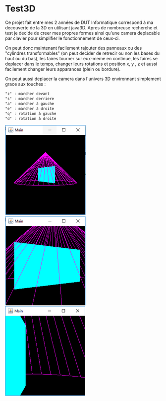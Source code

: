 # Test3D

Ce projet fait entre mes 2 années de DUT Informatique correspond à ma decouverte de la 3D en utilisant java3D. Apres de nombreuse recherche et test je decide de creer mes propres formes ainsi qu'une camera deplacable par clavier pour simplifier le fonctionnement de ceux-ci.

On peut donc maintenant facilement rajouter des panneaux ou des "cylindres transformables" (on peut decider de retrecir ou non les bases du haut ou du bas), les faires tourner sur eux-meme en continue, les faires se deplacer dans le temps, changer leurs rotations et position x, y , z et aussi facilement changer leurs apparances (plein ou bordure).

On peut aussi deplacer la camera dans l'univers 3D environnant simplement grace aux touches :

    "z" : marcher devant
    "s" : marcher derriere
    "a" : marcher à gauche
    "e" : marcher à droite
    "q" : rotation à gauche
    "d" : rotation à droite
   
   ![alt text](/Screen/Capture.PNG)
   ![alt text](/Screen/Capture2.PNG)
   ![alt text](/Screen/Capture1.PNG)
